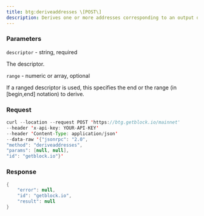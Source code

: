 ```yaml
---
title: btg:deriveaddresses \[POST\]
description: Derives one or more addresses corresponding to an output descriptor.In the above, pubkey either refers to a fixed public key in hexadecimalnotation, or to an xpub/xprv optionally followed by one or more pathelements separated by /, where h represents a hardened child key.For more information on output descriptors, see the documentation in thedoc/descriptors.md file.
---
```


### Parameters


`descriptor` - string, required

The descriptor.

`range` - numeric or array, optional

If a ranged descriptor is used, this specifies the end or the range (in
\[begin,end\] notation) to derive.

### Request

``` java
curl --location --request POST 'https://btg.getblock.io/mainnet' 
--header 'x-api-key: YOUR-API-KEY' 
--header 'Content-Type: application/json' 
--data-raw '{"jsonrpc": "2.0",
"method": "deriveaddresses",
"params": [null, null],
"id": "getblock.io"}'
```

###  Response

``` java
{
    "error": null,
    "id": "getblock.io",
    "result": null
}
```

